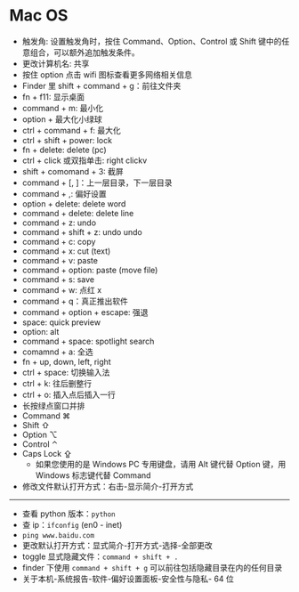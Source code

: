 # Mac OS
<!-- - yunphant2017
- 12345678abcd -->
- 触发角: 设置触发角时，按住 Command、Option、Control 或 Shift 键中的任意组合，可以额外追加触发条件。
- 更改计算机名: 共享
- 按住 option 点击 wifi 图标查看更多网络相关信息
- Finder 里 shift + command + g：前往文件夹
- fn + f11: 显示桌面
- command + m: 最小化
- option + 最大化小绿球
- ctrl + command + f: 最大化
- ctrl + shift + power: lock
- fn + delete: delete (pc)
- ctrl + click 或双指单击: right clickv
- shift + comomand + 3: 截屏
- command + [, ]：上一层目录，下一层目录
- command + ,: 偏好设置
- option + delete: delete word
- command + delete: delete line
- command + z: undo
- command + shift + z: undo undo
- command + c: copy
- command + x: cut (text)
- command + v: paste
- command + option: paste (move file)
- command + s: save
- command + w: 点红 x
- command + q：真正推出软件
- command + option + escape: 强退
- space: quick preview
- option: alt
- command + space: spotlight search
- comamnd + a: 全选
- fn + up, down, left, right
- ctrl + space: 切换输入法
- ctrl + k: 往后删整行
- ctrl + o: 插入点后插入一行
- 长按绿点窗口并排
- Command ⌘
- Shift ⇧
- Option ⌥
- Control ⌃
- Caps Lock ⇪
    - 如果您使用的是 Windows PC 专用键盘，请用 Alt 键代替 Option 键，用 Windows 标志键代替 Command
- 修改文件默认打开方式：右击-显示简介-打开方式
---
- 查看 python 版本：`python`
- 查 ip：`ifconfig` (en0 - inet)
- `ping www.baidu.com`
- 更改默认打开方式：显式简介-打开方式-选择-全部更改
- toggle 显式隐藏文件：`command + shift + .`
- finder 下使用 `command + shift + g` 可以前往包括隐藏目录在内的任何目录
- 关于本机-系统报告-软件-偏好设置面板-安全性与隐私- 64 位